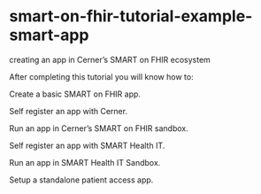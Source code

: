 # smart-on-fhir-tutorial-example-smart-app

creating an app in Cerner’s SMART on FHIR ecosystem

After completing this tutorial you will know how to:

Create a basic SMART on FHIR app.

Self register an app with Cerner.

Run an app in Cerner’s SMART on FHIR sandbox.

Self register an app with SMART Health IT.

Run an app in SMART Health IT Sandbox.

Setup a standalone patient access app.

